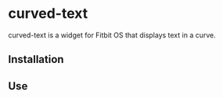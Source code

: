 curved-text
=
curved-text is a widget for Fitbit OS that displays text in a curve.

Installation
-

Use
-
